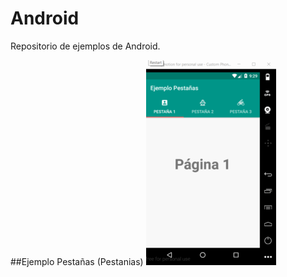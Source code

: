# Android
Repositorio de ejemplos de Android.

##Ejemplo Pestañas (Pestanias)
![Tabs gif](img/tabs208x328.gif)

